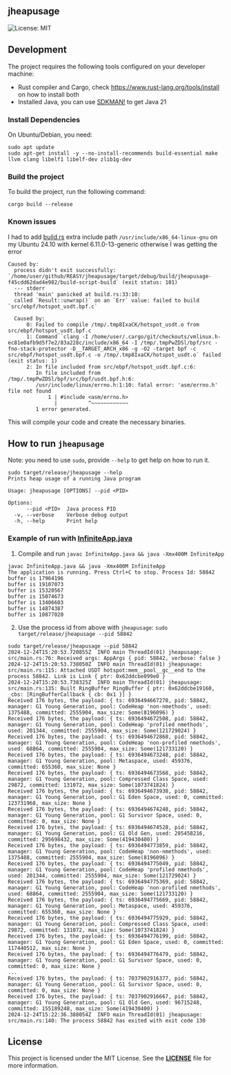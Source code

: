 jheapusage
-----

![License: MIT](https://img.shields.io/badge/License-MIT-green.svg)

## Development

The project requires the following tools configured on your developer machine:

- Rust compiler and Cargo, check https://www.rust-lang.org/tools/install on how to install both
- Installed Java, you can use [SDKMAN!](https://sdkman.io/) to get Java 21

### Install Dependencies
On Ubuntu/Debian, you need:
```shell
sudo apt update
sudo apt-get install -y --no-install-recommends build-essential make llvm clang libelf1 libelf-dev zlib1g-dev
```

### Build the project

To build the project, run the following command:

```
cargo build --release
```

### Known issues

I had to add [build.rs](build.rs) extra include path `/usr/include/x86_64-linux-gnu` on my Ubuntu 24.10 with kernel 6.11.0-13-generic otherwise I was getting the error
```
Caused by:
  process didn't exit successfully: `/home/user/github/REASY/jheapusage/target/debug/build/jheapusage-f45cdd62dad4e982/build-script-build` (exit status: 101)
  --- stderr
  thread 'main' panicked at build.rs:33:10:
  called `Result::unwrap()` on an `Err` value: failed to build `src/ebpf/hotspot_usdt.bpf.c`

  Caused by:
      0: Failed to compile /tmp/.tmp8IxaCK/hotspot_usdt.o from src/ebpf/hotspot_usdt.bpf.c
      1: Command `clang -I /home/user/.cargo/git/checkouts/vmlinux.h-ec81e0afb9d5f7e2/83a228c/include/x86_64 -I /tmp/.tmpPwZDSl/bpf/src -fno-stack-protector -D__TARGET_ARCH_x86 -g -O2 -target bpf -c src/ebpf/hotspot_usdt.bpf.c -o /tmp/.tmp8IxaCK/hotspot_usdt.o` failed (exit status: 1)
      2: In file included from src/ebpf/hotspot_usdt.bpf.c:6:
         In file included from /tmp/.tmpPwZDSl/bpf/src/bpf/usdt.bpf.h:6:
         /usr/include/linux/errno.h:1:10: fatal error: 'asm/errno.h' file not found
             1 | #include <asm/errno.h>
               |          ^~~~~~~~~~~~~
         1 error generated.
```

This will compile your code and create the necessary binaries.

## How to run `jheapusage`
Note: you need to use `sudo`, provide `--help` to get help on how to run it.
```shell
sudo target/release/jheapusage --help
Prints heap usage of a running Java program

Usage: jheapusage [OPTIONS] --pid <PID>

Options:
      --pid <PID>  Java process PID
  -v, --verbose    Verbose debug output
  -h, --help       Print help
```

### Example of run with [InfiniteApp.java](InfiniteApp.java)
1. Compile and run `javac InfiniteApp.java && java -Xmx400M InfiniteApp`
```shell
javac InfiniteApp.java && java -Xmx400M InfiniteApp
The application is running. Press Ctrl+C to stop. Process Id: 58842
buffer is 17964196
buffer is 19107073
buffer is 15320567
buffer is 15074673
buffer is 13406603
buffer is 14874387
buffer is 10877020
```
2. Use the process id from above with `jheapusage`: `sudo target/release/jheapusage --pid 58842`
```shell
sudo target/release/jheapusage --pid 58842
2024-12-24T15:20:53.720855Z  INFO main ThreadId(01) jheapusage: src/main.rs:76: Received args: AppArgs { pid: 58842, verbose: false }
2024-12-24T15:20:53.738050Z  INFO main ThreadId(01) jheapusage: src/main.rs:115: Attached USDT hotspot:mem__pool__gc__end to the process 58842. Link is Link { ptr: 0x62ddcbe099e0 }
2024-12-24T15:20:53.738325Z  INFO main ThreadId(01) jheapusage: src/main.rs:135: Built RingBuffer RingBuffer { ptr: 0x62ddcbe19160, _cbs: [RingBufferCallback { cb: 0x1 }] }
Received 176 bytes, the payload: { ts: 6936494667278, pid: 58842, manager: G1 Young Generation, pool: CodeHeap 'non-nmethods', used: 1375488, committed: 2555904, max_size: Some(8196096) }
Received 176 bytes, the payload: { ts: 6936494672508, pid: 58842, manager: G1 Young Generation, pool: CodeHeap 'profiled nmethods', used: 201344, committed: 2555904, max_size: Some(121729024) }
Received 176 bytes, the payload: { ts: 6936494672868, pid: 58842, manager: G1 Young Generation, pool: CodeHeap 'non-profiled nmethods', used: 68864, committed: 2555904, max_size: Some(121733120) }
Received 176 bytes, the payload: { ts: 6936494673248, pid: 58842, manager: G1 Young Generation, pool: Metaspace, used: 459376, committed: 655360, max_size: None }
Received 176 bytes, the payload: { ts: 6936494673568, pid: 58842, manager: G1 Young Generation, pool: Compressed Class Space, used: 29872, committed: 131072, max_size: Some(1073741824) }
Received 176 bytes, the payload: { ts: 6936494673938, pid: 58842, manager: G1 Young Generation, pool: G1 Eden Space, used: 0, committed: 123731968, max_size: None }
Received 176 bytes, the payload: { ts: 6936494674248, pid: 58842, manager: G1 Young Generation, pool: G1 Survivor Space, used: 0, committed: 0, max_size: None }
Received 176 bytes, the payload: { ts: 6936494674528, pid: 58842, manager: G1 Young Generation, pool: G1 Old Gen, used: 285458216, committed: 295698432, max_size: Some(419430400) }
Received 176 bytes, the payload: { ts: 6936494773859, pid: 58842, manager: G1 Young Generation, pool: CodeHeap 'non-nmethods', used: 1375488, committed: 2555904, max_size: Some(8196096) }
Received 176 bytes, the payload: { ts: 6936494775049, pid: 58842, manager: G1 Young Generation, pool: CodeHeap 'profiled nmethods', used: 201344, committed: 2555904, max_size: Some(121729024) }
Received 176 bytes, the payload: { ts: 6936494775369, pid: 58842, manager: G1 Young Generation, pool: CodeHeap 'non-profiled nmethods', used: 68864, committed: 2555904, max_size: Some(121733120) }
Received 176 bytes, the payload: { ts: 6936494775669, pid: 58842, manager: G1 Young Generation, pool: Metaspace, used: 459376, committed: 655360, max_size: None }
Received 176 bytes, the payload: { ts: 6936494775929, pid: 58842, manager: G1 Young Generation, pool: Compressed Class Space, used: 29872, committed: 131072, max_size: Some(1073741824) }
Received 176 bytes, the payload: { ts: 6936494776199, pid: 58842, manager: G1 Young Generation, pool: G1 Eden Space, used: 0, committed: 117440512, max_size: None }
Received 176 bytes, the payload: { ts: 6936494776479, pid: 58842, manager: G1 Young Generation, pool: G1 Survivor Space, used: 0, committed: 0, max_size: None }
...
Received 176 bytes, the payload: { ts: 7037902916377, pid: 58842, manager: G1 Young Generation, pool: G1 Survivor Space, used: 0, committed: 0, max_size: None }
Received 176 bytes, the payload: { ts: 7037902916667, pid: 58842, manager: G1 Young Generation, pool: G1 Old Gen, used: 96715248, committed: 155189248, max_size: Some(419430400) }
2024-12-24T15:22:36.388054Z  INFO main ThreadId(01) jheapusage: src/main.rs:140: The process 58842 has exited with exit code 130
```
## **License**

This project is licensed under the MIT License. See the **[LICENSE](LICENSE)** file for more information.
